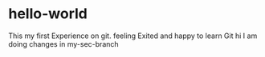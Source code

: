 # hello-world
This my first Experience on git. feeling Exited and happy to learn Git
hi I am  doing changes in my-sec-branch
